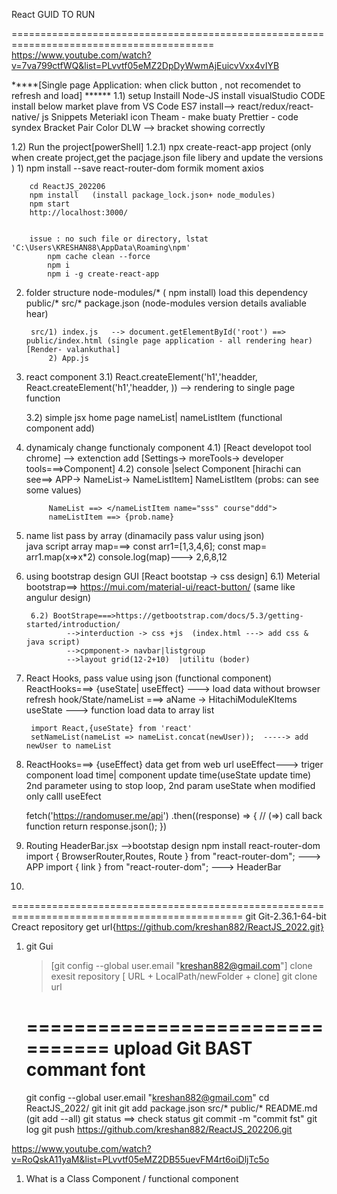 React GUID TO RUN

=========================================================================================	
https://www.youtube.com/watch?v=7va799ctfWQ&list=PLvvtf05eMZ2DpDyWwmAjEuicvVxx4vIYB

*****[Single page Application: when click button , not recomendet to refresh and load]  ******
1.1) setup
		Instaill Node-JS 
		install visualStudio CODE
			install below market plave from VS Code
				ES7 install--> react/redux/react-native/ js Snippets
				Meteriakl icon Theam - make buaty
				Prettier - code syndex
				Bracket Pair Color DLW --> bracket showing correctly
				
1.2) Run the project[powerShell]
		1.2.1) npx create-react-app project  (only when create project,get the pacjage.json file libery and update the versions )
				1) npm install --save react-router-dom formik moment axios
				
		cd ReactJS_202206
		npm install   (install package_lock.json+ node_modules)
		npm start
		http://localhost:3000/  


		issue : no such file or directory, lstat 'C:\Users\KRESHAN88\AppData\Roaming\npm'
			npm cache clean --force 
			npm i 
			npm i -g create-react-app 
			
			
2) folder structure
		node-modules/*   ( npm install) load this dependency
		public/*
		src/*
		package.json     (node-modules version details avaliable hear)
		
		src/1) index.js   --> document.getElementById('root') ==> public/index.html (single page application - all rendering hear) [Render- valankuthal]
			2) App.js
				
3) react component
	 3.1) React.createElement('h1','headder, React.createElement('h1','headder, ))  --> rendering to single page function
	 
	 3.2) simple jsx home page 
		 nameList|  nameListItem (functional component add)
	 
4) dynamicaly change functionaly component
		4.1) [React developot tool chrome]  --> extenction add [Settings-> moreTools-> developer tools===>Component]
		4.2) console |select Component
			[hirachi can see==> APP-> NameList-> NameListItem]
			NameListItem (probs: can see some values)
			
			NameList ==> </nameListItem name="sss" course"ddd">
			nameListItem ==> {prob.name} 

		
5) name list pass by array (dinamacily pass valur using json)  
		java script array map===>
			const arr1=[1,3,4,6];
			const map= arr1.map(x=>x*2)
			console.log(map)---> 2,6,8,12
		
6) using bootstrap design GUI [React bootstap -> css design]
		6.1) Meterial bootstrap==> https://mui.com/material-ui/react-button/   (same like angulur design)
		
		6.2) BootStrape===>https://getbootstrap.com/docs/5.3/getting-started/introduction/     
				-->interduction -> css +js  (index.html	---> add css & java script)
				-->cpmponent-> navbar|listgroup
				-->layout grid(12-2+10)  |utilitu (boder)
		
7) React Hooks, pass value using json (functional component) ReactHooks===>  {useState| useEffect}
		---> load data without browser refresh
			 hook/State/nameList ===> aName -> HitachiModuleKItems
			 useState ---> function load data to array list
			 
		import React,{useState} from 'react' 
		setNameList(nameList => nameList.concat(newUser));  -----> add newUser to nameList
		
8) ReactHooks===>  {useEffect}
    data get from web url 
	useEffect---> triger component load time| component update time(useState update time)
	              2nd parameter using to stop loop, 2nd param useState when modified only calll useEfect
	
	fetch('https://randomuser.me/api')
	.then((response) => {   //   (=>) call back function
        return response.json();
    })
		
9) Routing 
	HeaderBar.jsx -->bootstap design
	npm install react-router-dom
	import { BrowserRouter,Routes, Route } from "react-router-dom";   ---> APP
	import { link } from "react-router-dom";                          ---> HeaderBar


10)		
		
==============================================================================================
git 
Git-2.36.1-64-bit
Creact repository get url{https://github.com/kreshan882/ReactJS_2022.git}
1) git Gui
	>[git config --global user.email "kreshan882@gmail.com"]
	clone exesit repository [ URL  +  LocalPath/newFolder + clone]
	git clone url
	
	================================
	upload Git BAST commant font
	================================
	git config --global user.email "kreshan882@gmail.com"
	cd ReactJS_2022/
	git init
	git add package.json src/* public/* README.md     (git add --all)
	git status  ==> check status 
	git commit -m "commit fst"
	git log
	git push https://github.com/kreshan882/ReactJS_202206.git


https://www.youtube.com/watch?v=RoQskA11yaM&list=PLvvtf05eMZ2DB55uevFM4rt6oiDljTc5o

1) What is a Class Component / functional component